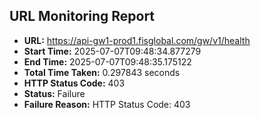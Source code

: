 ## URL Monitoring Report

- **URL:** https://api-gw1-prod1.fisglobal.com/gw/v1/health
- **Start Time:** 2025-07-07T09:48:34.877279
- **End Time:** 2025-07-07T09:48:35.175122
- **Total Time Taken:** 0.297843 seconds
- **HTTP Status Code:** 403
- **Status:** Failure
- **Failure Reason:** HTTP Status Code: 403
